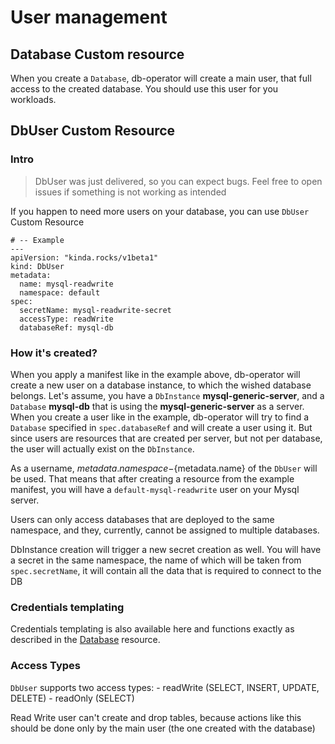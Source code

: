 # User management

## Database Custom resource

When you create a `Database`, db-operator will create a main user, that full access to the created database. You should use this user for you workloads. 

## DbUser Custom Resource
### Intro

> DbUser was just delivered, so you can expect bugs. Feel free to open issues if something is not working as intended

If you happen to need more users on your database, you can use `DbUser` Custom Resource

```
# -- Example
---
apiVersion: "kinda.rocks/v1beta1"
kind: DbUser
metadata:
  name: mysql-readwrite
  namespace: default
spec:
  secretName: mysql-readwrite-secret
  accessType: readWrite
  databaseRef: mysql-db
```

### How it's created?

When you apply a manifest like in the example above, db-operator will create a new user on a database instance, to which the wished database belongs.  Let's assume, you have a `DbInstance` **mysql-generic-server**, and a `Database` **mysql-db** that is using the **mysql-generic-server** as a server. When you create a user like in  the example, db-operator will try to find a `Database` specified in `spec.databaseRef` and will create a user using it. But since users are resources that are created per server, but not per database, the user will actually exist on the `DbInstance`.

As a username, ${metadata.namespace}-${metadata.name} of the `DbUser` will be used. That means that after creating a resource from the example manifest, you will have a `default-mysql-readwrite` user on your Mysql server. 

Users can only access databases that are deployed to the same namespace, and they, currently, cannot be assigned to multiple databases.

DbInstance creation will trigger a new secret creation as well. You will have a secret in the same namespace, the name of which will be taken from `spec.secretName`, it will contain all the data that is required to connect to the DB

### Credentials templating 

Credentials templating is also available here and functions exactly as described in the [Database](./creatingdatabases.md#creatingdatabases) resource.

### Access Types

`DbUser` supports two access types:
    - readWrite (SELECT, INSERT, UPDATE, DELETE)
    - readOnly (SELECT)

Read Write user can't create and drop tables, because actions like this should be done only by the main user (the one created with the database)
